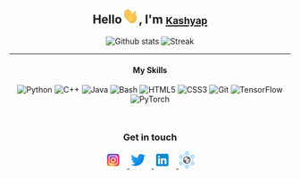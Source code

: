 <div align="center">
<h2>Hello<img src="https://github.com/vstark21/vstark21/blob/master/Hi.gif" width=30px alt="Hi_GIF">, I'm <a href="https://vstark21.github.io"><small>Kashyap</small></a></h2>
</div>
<div align="center">
    <img src="https://github-readme-stats.vercel.app/api?username=kashyap-54&show_icons=true&theme=tokyonight"alt="Github stats" width=45%>
    <img src="https://github-readme-streak-stats.herokuapp.com/?user=kashyap-54&theme=tokyonight" alt="Streak" width=45%>
    <br>
</div>
<hr><div align="center">
    	<h4>My Skills</h4>
    	<img alt="Python" src="https://img.shields.io/badge/python%20-%2314354C.svg?&style=for-the-badge&logo=python&logoColor=white"/>
        <img alt="C++" src="https://img.shields.io/badge/c++%20-%2300599C.svg?&style=for-the-badge&logo=c%2B%2B&ogoColor=white"/>
		<img alt="Java" src="https://img.shields.io/badge/java-%23ED8B00.svg?&style=for-the-badge&logo=java&logoColor=white"/>
    	<img alt="Bash" src="https://img.shields.io/badge/bash%20-%23121011.svg?&style=for-the-badge&logo=gnu-bash&logoColor=white"/>
    <img alt="HTML5" src="https://img.shields.io/badge/html5%20-%23E34F26.svg?&style=for-the-badge&logo=html5&logoColor=white"/>
    <img alt="CSS3" src="https://img.shields.io/badge/css3%20-%231572B6.svg?&style=for-the-badge&logo=css3&logoColor=white"/>
    	<img alt="Git" src="https://img.shields.io/badge/git%20-%23F05033.svg?&style=for-the-badge&logo=git&logoColor=white"/>
		<img alt="TensorFlow" src="https://img.shields.io/badge/TensorFlow%20-%23FF6F00.svg?&style=for-the-badge&logo=TensorFlow&logoColor=white"/>
    	<img alt="PyTorch" src="https://img.shields.io/badge/PyTorch%20-%23EE4C2C.svg?&style=for-the-badge&logo=PyTorch&logoColor=white" />
</div><br>
<div align="center" style="padding-top:10px;">
	<h3>Get in touch</h3>
<a href="https://www.instagram.com/k_kashyap_45/">
<img src="https://github.com/vstark21/vstark21/blob/master/instagram.png" width=30px style="padding-right:10px;">
</a>
<a href="https://twitter.com/kbkthebolt">
<img src="https://github.com/vstark21/vstark21/blob/master/twitter.png" width=30px style="padding-right:10px;">
</a>
<a href="www.linkedin.com/in/kashyap-kakkunuru-a824a11a3">
<img src="https://github.com/vstark21/vstark21/blob/master/linkedin.png" width=30px style="padding-right:10px;">
</a>
<a href="https://github.com/kashyap-54">
<img src="https://github.com/vstark21/vstark21/blob/master/website.png" width=30px>
</a>
</div>

<!---
kashyap-54/kashyap-54 is a ✨ special ✨ repository because its `README.md` (this file) appears on your GitHub profile.
You can click the Preview link to take a look at your changes.
--->
